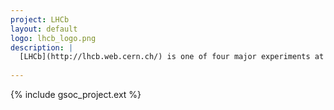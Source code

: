 ```yaml
---
project: LHCb
layout: default
logo: lhcb_logo.png
description: |
  [LHCb](http://lhcb.web.cern.ch/) is one of four major experiments at the Large HAdron Collider at CERN. Its purpose is to investigate the CP violations and to understand why there is matter in the World. This highly- customized spectrometer is used in the physics research beyond the Standard Model with high-precision measurements of particles produced in high-energy proton-proton collisions. Its current upgrade for Run 3 is widespread and involves supdetectors, data collection systems and analysis algorithms. 
  
---
```


{% include gsoc_project.ext %}

